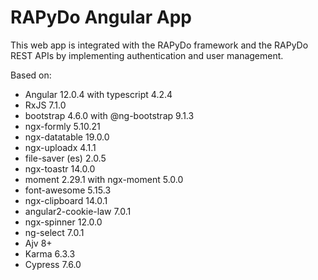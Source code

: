 # RAPyDo Angular App

This web app is integrated with the RAPyDo framework and the RAPyDo REST APIs by implementing authentication and user management.

Based on:

- Angular 12.0.4 with typescript 4.2.4
- RxJS 7.1.0
- bootstrap 4.6.0 with @ng-bootstrap 9.1.3
- ngx-formly 5.10.21
- ngx-datatable 19.0.0
- ngx-uploadx 4.1.1
- file-saver (es) 2.0.5
- ngx-toastr 14.0.0
- moment 2.29.1 with ngx-moment 5.0.0
- font-awesome 5.15.3
- ngx-clipboard 14.0.1
- angular2-cookie-law 7.0.1
- ngx-spinner 12.0.0
- ng-select 7.0.1
- Ajv 8+
- Karma 6.3.3
- Cypress 7.6.0
